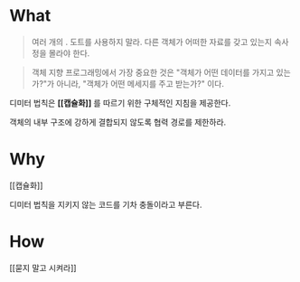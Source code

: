 # What

> 여러 개의 . 도트를 사용하지 말라.
> 다른 객체가 어떠한 자료를 갖고 있는지 속사정을 몰라야 한다. 


>  객체 지향 프로그래밍에서 가장 중요한 것은 "객체가 어떤 데이터를 가지고 있는가?"가 아니라, "객체가 어떤 메세지를 주고 받는가?" 이다.

디미터 법칙은 **[[캡슐화]]** 를 따르기 위한 구체적인 지침을 제공한다.  

객체의 내부 구조에 강하게 결합되지 않도록 협력 경로를 제한하라.  

# Why
[[캡슐화]]

디미터 법칙을 지키지 않는 코드를 기차 충돌이라고 부른다.  


# How

[[묻지 말고 시켜라]]

